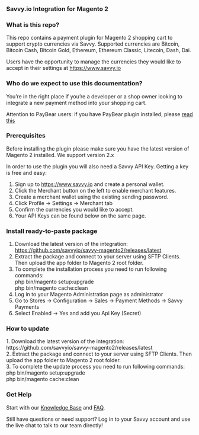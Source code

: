 <h3>Savvy.io Integration for Magento 2</h3>
<h3>What is this repo?</h3>
This repo contains a payment plugin for Magento 2 shopping cart to support crypto currencies via Savvy. Supported currencies are Bitcoin, Bitcoin Cash, Bitcoin Gold, Ethereum, Ethereum Classic, Litecoin, Dash, Dai.

Users have the opportunity to manage the currencies they would like to accept in their settings at https://www.savvy.io

<h3>Who do we expect to use this documentation?</h3>
You’re in the right place if you’re a developer or a shop owner looking to integrate a new payment method into your shopping cart.

Attention to PayBear users: if you have PayBear plugin installed, please [read this](https://github.com/savvyio/savvy-samples/wiki/Upgrading-from-V2-to-V3)

<h3>Prerequisites</h3>
Before installing the plugin please make sure you have the latest version of Magento 2 installed. We support version 2.x

In order to use the plugin you will also need a Savvy API Key. Getting a key is free and easy:

 1. Sign up to https://www.savvy.io and create a personal wallet.
 2. Click the Merchant button on the left to enable merchant features.
 3. Create a merchant wallet using the existing sending password.
 4. Click Profile -> Settings -> Merchant tab
 5. Confirm the currencies you would like to accept.
 6. Your API Keys can be found below on the same page.

<h3>Install ready-to-paste package</h3>
 
 1. Download the latest version of the integration: https://github.com/savvyio/savvy-magento2/releases/latest
 2. Extract the package and connect to your server using SFTP Clients. Then upload the app folder to Magento 2 root folder.
 3. To complete the installation process you need to run following commands: <br>
    php bin/magento setup:upgrade <br>
    php bin/magento cache:clean
 4. Log in to your Magento Administration page as administrator 
 5. Go to Stores → Configuration → Sales → Payment Methods → Savvy Payments
 6. Select Enabled -> Yes and add you Api Key (Secret)
 
 <h3>How to update</h3>
 1. Download the latest version of the integration: https://github.com/savvyio/savvy-magento2/releases/latest <br>
 2. Extract the package and connect to your server using SFTP Clients. Then upload the app folder to Magento 2 root folder.<br>
 3. To complete the update process you need to run following commands: <br>
     php bin/magento setup:upgrade <br>
     php bin/magento cache:clean

<h3>Get Help</h3>
Start with our <a href="https://help.savvy.io">Knowledge Base</a> and <a href="https://help.savvy.io/frequently-asked-questions">FAQ</a>.

Still have questions or need support? Log in to your Savvy account and use the live chat to talk to our team directly!
